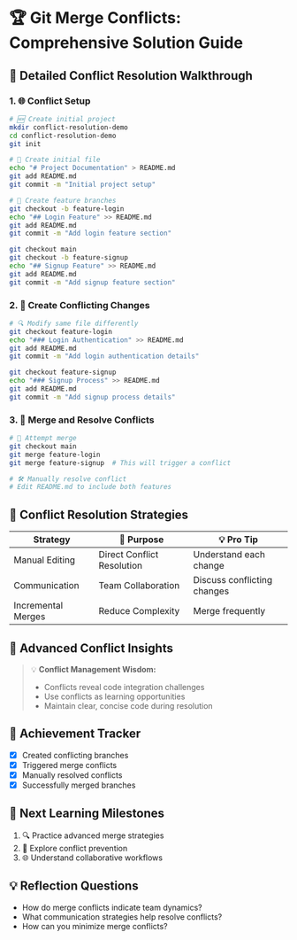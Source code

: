 # 🏆 Git Merge Conflicts: Comprehensive Solution Guide

## 🚀 Detailed Conflict Resolution Walkthrough

### 1. 🌐 Conflict Setup
```bash
# 🆕 Create initial project
mkdir conflict-resolution-demo
cd conflict-resolution-demo
git init

# 📝 Create initial file
echo "# Project Documentation" > README.md
git add README.md
git commit -m "Initial project setup"

# 🔀 Create feature branches
git checkout -b feature-login
echo "## Login Feature" >> README.md
git add README.md
git commit -m "Add login feature section"

git checkout main
git checkout -b feature-signup
echo "## Signup Feature" >> README.md
git add README.md
git commit -m "Add signup feature section"
```

### 2. 📝 Create Conflicting Changes
```bash
# 🔍 Modify same file differently
git checkout feature-login
echo "### Login Authentication" >> README.md
git add README.md
git commit -m "Add login authentication details"

git checkout feature-signup
echo "### Signup Process" >> README.md
git add README.md
git commit -m "Add signup process details"
```

### 3. 🧩 Merge and Resolve Conflicts
```bash
# 🔀 Attempt merge
git checkout main
git merge feature-login
git merge feature-signup  # This will trigger a conflict

# 🛠 Manually resolve conflict
# Edit README.md to include both features
```

## 🧠 Conflict Resolution Strategies
| Strategy | 🎨 Purpose | 💡 Pro Tip |
|----------|------------|-------------|
| Manual Editing | Direct Conflict Resolution | Understand each change |
| Communication | Team Collaboration | Discuss conflicting changes |
| Incremental Merges | Reduce Complexity | Merge frequently |

## 🌟 Advanced Conflict Insights
> 💡 **Conflict Management Wisdom:**
> - Conflicts reveal code integration challenges
> - Use conflicts as learning opportunities
> - Maintain clear, concise code during resolution

## 🏅 Achievement Tracker
- [x] Created conflicting branches
- [x] Triggered merge conflicts
- [x] Manually resolved conflicts
- [x] Successfully merged branches

## 🚀 Next Learning Milestones
1. 🔍 Practice advanced merge strategies
2. 📂 Explore conflict prevention
3. 🌐 Understand collaborative workflows

## 💡 Reflection Questions
- How do merge conflicts indicate team dynamics?
- What communication strategies help resolve conflicts?
- How can you minimize merge conflicts?
